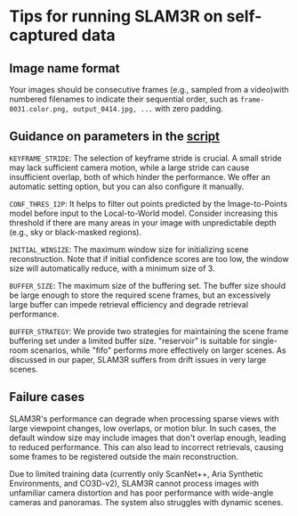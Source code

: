 # Tips for running SLAM3R on self-captured data


## Image name format

Your images should be consecutive frames (e.g., sampled from a video)with numbered filenames to indicate their sequential order, such as `frame-0031.color.png, output_0414.jpg, ...` with zero padding. 


## Guidance on parameters in the [script](../scripts/demo_wild.sh)

`KEYFRAME_STRIDE`: The selection of keyframe stride is crucial. A small stride may lack sufficient camera motion, while a large stride can cause insufficient overlap, both of which hinder the performance. We offer an automatic setting option, but you can also configure it manually. 

`CONF_THRES_I2P`: It helps to filter out points predicted by the Image-to-Points model before input to the Local-to-World model. Consider increasing this threshold if there are many areas in your image with unpredictable depth (e.g., sky or black-masked regions).

`INITIAL_WINSIZE`: The maximum window size for initializing scene reconstruction. Note that if initial confidence scores are too low, the window size will automatically reduce, with a minimum size of 3.

`BUFFER_SIZE`: The maximum size of the buffering set. The buffer size should be large enough to store the required scene frames, but an excessively large buffer can impede retrieval efficiency and degrade retrieval performance.

`BUFFER_STRATEGY`: We provide two strategies for maintaining the scene frame buffering set under a limited buffer size. "reservoir" is suitable for single-room scenarios, while "fifo" performs more effectively on larger scenes. As discussed in our paper, SLAM3R suffers from drift issues in very large scenes. 


## Failure cases

SLAM3R's performance can degrade when processing sparse views with large viewpoint changes, low overlaps, or motion blur. In such cases, the default window size may include images that don't overlap enough, leading to reduced performance. This can also lead to incorrect retrievals, causing some frames to be registered outside the main reconstruction.

Due to limited training data (currently only ScanNet++, Aria Synthetic Environments, and CO3D-v2), SLAM3R cannot process images with unfamiliar camera distortion and has poor performance with wide-angle cameras and panoramas. The system also struggles with dynamic scenes. 
